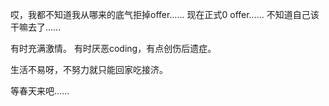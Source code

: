 哎，我都不知道我从哪来的底气拒掉offer……
现在正式0 offer……
不知道自己该干嘛去了……

有时充满激情。
有时厌恶coding，有点创伤后遗症。

生活不易呀，不努力就只能回家吃接济。

等春天来吧……
